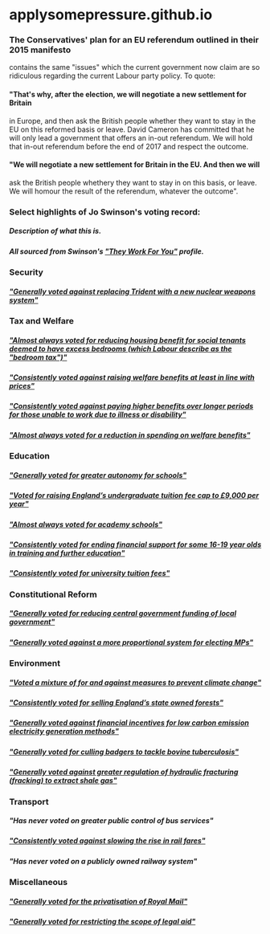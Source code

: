 # applysomepressure.github.io

<!--[Some wafflery regarding EU referenda from the Tory 2015 manifesto]-->
### The Conservatives' plan for an EU referendum outlined in their 2015 manifesto
contains the same "issues" which the current government now claim are so ridiculous
regarding the current Labour party policy.
To quote:

#### "That's why, after the election, we will negotiate a new settlement for Britain
in Europe, and then ask the British people whether they want to stay in the EU on
this reformed basis or leave. David Cameron has committed that he will only lead a
government that offers an in-out referendum. We will hold that in-out referendum
before the end of 2017 and respect the outcome.

#### "We will negotiate a new settlement for Britain in the EU. And then we will
ask the British people whethery they want to stay in on this basis, or leave. We
will homour the result of the referendum, whatever the outcome".




<!--[How left-wing is the Labour Party under Jeremy Corbyn](how_left.html)-->

### Select highlights of Jo Swinson's voting record:
##### Description of what this is.
##### All sourced from Swinson's ["They Work For You"](https://www.theyworkforyou.com/mp/11971/jo_swinson/east_dunbartonshire/votes) profile.

### Security

##### ["Generally voted against replacing Trident with a new nuclear weapons system"](https://www.theyworkforyou.com/mp/11971/jo_swinson/east_dunbartonshire/divisions?policy=984)

### Tax and Welfare

##### ["Almost always voted for reducing housing benefit for social tenants deemed to have excess bedrooms (which Labour describe as the "bedroom tax")"](https://www.theyworkforyou.com/mp/11971/jo_swinson/east_dunbartonshire/divisions?policy=6672)

##### ["Consistently voted against raising welfare benefits at least in line with prices"](https://www.theyworkforyou.com/mp/11971/jo_swinson/east_dunbartonshire/divisions?policy=6674)

##### ["Consistently voted against paying higher benefits over longer periods for those unable to work due to illness or disability"](https://www.theyworkforyou.com/mp/11971/jo_swinson/east_dunbartonshire/divisions?policy=6673)

##### ["Almost always voted for a reduction in spending on welfare benefits"](https://www.theyworkforyou.com/mp/11971/jo_swinson/east_dunbartonshire/divisions?policy=6670)

### Education

##### ["Generally voted for greater autonomy for schools"](https://www.theyworkforyou.com/mp/11971/jo_swinson/east_dunbartonshire/divisions?policy=1074)

##### ["Voted for raising England’s undergraduate tuition fee cap to £9,000 per year"](https://www.theyworkforyou.com/mp/11971/jo_swinson/east_dunbartonshire/divisions?policy=1132)

##### ["Almost always voted for academy schools"](https://www.theyworkforyou.com/mp/11971/jo_swinson/east_dunbartonshire/divisions?policy=6687)

##### ["Consistently voted for ending financial support for some 16-19 year olds in training and further education"](https://www.theyworkforyou.com/mp/11971/jo_swinson/east_dunbartonshire/divisions?policy=6682)

##### ["Consistently voted for university tuition fees"](https://www.theyworkforyou.com/mp/11971/jo_swinson/east_dunbartonshire/divisions?policy=1052)

### Constitutional Reform
##### ["Generally voted for reducing central government funding of local government"](https://www.theyworkforyou.com/mp/11971/jo_swinson/east_dunbartonshire/divisions?policy=6671)

##### ["Generally voted against a more proportional system for electing MPs"](https://www.theyworkforyou.com/mp/11971/jo_swinson/east_dunbartonshire/divisions?policy=1084)

### Environment
##### ["Voted a mixture of for and against measures to prevent climate change"](https://www.theyworkforyou.com/mp/11971/jo_swinson/east_dunbartonshire/divisions?policy=1030)

##### ["Consistently voted for selling England’s state owned forests"](https://www.theyworkforyou.com/mp/11971/jo_swinson/east_dunbartonshire/divisions?policy=6697)

##### ["Generally voted against financial incentives for low carbon emission electricity generation methods"](https://www.theyworkforyou.com/mp/11971/jo_swinson/east_dunbartonshire/divisions?policy=6704)

##### ["Generally voted for culling badgers to tackle bovine tuberculosis"](https://www.theyworkforyou.com/mp/11971/jo_swinson/east_dunbartonshire/divisions?policy=6710)

##### ["Generally voted against greater regulation of hydraulic fracturing (fracking) to extract shale gas"](https://www.theyworkforyou.com/mp/11971/jo_swinson/east_dunbartonshire/divisions?policy=6741)

### Transport

##### "Has never voted on greater public control of bus services"

##### ["Consistently voted against slowing the rise in rail fares"](https://www.theyworkforyou.com/mp/11971/jo_swinson/east_dunbartonshire/divisions?policy=6692)

##### "Has never voted on a publicly owned railway system"

### Miscellaneous

##### ["Generally voted for the privatisation of Royal Mail"](https://www.theyworkforyou.com/mp/11971/jo_swinson/east_dunbartonshire/divisions?policy=1105)

##### ["Generally voted for restricting the scope of legal aid"](https://www.theyworkforyou.com/mp/11971/jo_swinson/east_dunbartonshire/divisions?policy=6707)

